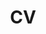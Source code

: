 ---
layout: archive
title: "CV"
permalink: /cv/
author_profile: true
redirect_tp:
  - /files/cv.pdf
---